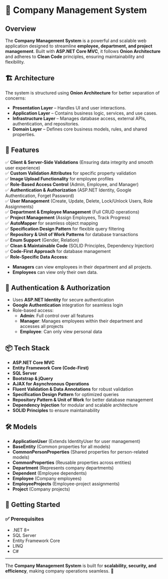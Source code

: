 # 📌 Company Management System

## Overview  
The **Company Management System** is a powerful and scalable web application designed to streamline **employee, department, and project management**. Built with **ASP.NET Core MVC**, it follows **Onion Architecture** and adheres to **Clean Code** principles, ensuring maintainability and flexibility.  

## 🏗️ Architecture  
The system is structured using **Onion Architecture** for better separation of concerns:  
- **Presentation Layer** – Handles UI and user interactions.  
- **Application Layer** – Contains business logic, services, and use cases.  
- **Infrastructure Layer** – Manages database access, external APIs, authentication, and repositories.  
- **Domain Layer** – Defines core business models, rules, and shared properties.  

## 🔑 Features  
✅ **Client & Server-Side Validations** (Ensuring data integrity and smooth user experience)  
✅ **Custom Validation Attributes** for specific property validation  
✅ **Image Upload Functionality** for employee profiles  
✅ **Role-Based Access Control** (Admin, Employee, and Manager)  
✅ **Authentication & Authorization** (ASP.NET Identity, Google Authentication, Forget Password)  
✅ **User Management** (Create, Update, Delete, Lock/Unlock Users, Role Assignments)  
✅ **Department & Employee Management** (Full CRUD operations)  
✅ **Project Management** (Assign Employees, Track Progress)  
✅ **AutoMapper** for seamless object mapping  
✅ **Specification Design Pattern** for flexible query filtering  
✅ **Repository & Unit of Work Patterns** for database transactions  
✅ **Enum Support** (Gender, Relation)  
✅ **Clean & Maintainable Code** (SOLID Principles, Dependency Injection)  
✅ **Code-First Approach** for database management  
✅ **Role-Specific Data Access**:  
   - **Managers** can view employees in their department and all projects.  
   - **Employees** can view only their own data.  

## 🔐 Authentication & Authorization  
- Uses **ASP.NET Identity** for secure authentication  
- **Google Authentication** integration for seamless login  
- Role-based access:  
   - **Admin**: Full control over all features  
   - **Manager**: Manages employees within their department and accesses all projects  
   - **Employee**: Can only view personal data  

## 📦 Tech Stack  
- **ASP.NET Core MVC**  
- **Entity Framework Core (Code-First)**  
- **SQL Server**  
- **Bootstrap & jQuery**  
- **AJAX for Asynchronous Operations**  
- **Fluent Validation & Data Annotations** for robust validation  
- **Specification Design Pattern** for optimized queries  
- **Repository Pattern & Unit of Work** for better database management  
- **Dependency Injection** for modular and scalable architecture  
- **SOLID Principles** to ensure maintainability  

## 🛠️ Models  
- **ApplicationUser** (Extends IdentityUser for user management)  
- **BaseEntity** (Common properties for all models)  
- **CommonPersonProperties** (Shared properties for person-related models)  
- **CommonProperties** (Reusable properties across entities)  
- **Department** (Represents company departments)  
- **Dependent** (Employee dependents)  
- **Employee** (Company employees)  
- **EmployeeProjects** (Employee-project assignments)  
- **Project** (Company projects)  

## 🚀 Getting Started  
### ✅ Prerequisites  
- .NET 8+  
- SQL Server  
- Entity Framework Core  
- LINQ  
- C#  

---  
The **Company Management System** is built for **scalability, security, and efficiency**, making company operations seamless. 🚀
